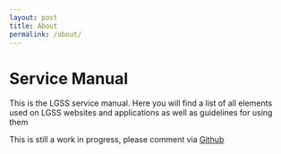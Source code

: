 ```yaml
---
layout: post
title: About
permalink: /about/
---
```


# Service Manual

This is the LGSS service manual. Here you will find a list of all elements used on LGSS websites and applications as well as guidelines for using them

This is still a work in progress, please comment via [Github](https://www.github.com/lgss)
